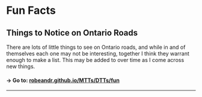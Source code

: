 # Fun Facts
## Things to Notice on Ontario Roads
There are lots of little things to see on Ontario roads, and while in and of themselves each one may not be interesting, together I think they warrant enough to make a list. This may be added to over time as I come across new things. 

#### → Go to: [robeandr.github.io/MTTs/DTTs/fun](../../MTTs/DTTs/fun.html)
<script type="text/javascript">
	location = "../../MTTs/DTTs/fun.html";
</script>
***